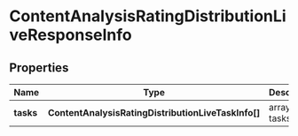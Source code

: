 # ContentAnalysisRatingDistributionLiveResponseInfo

## Properties

| Name | Type | Description | Notes |
|------------ | ------------- | ------------- | -------------|
**tasks** | **ContentAnalysisRatingDistributionLiveTaskInfo[]** | array of tasks |[optional]|